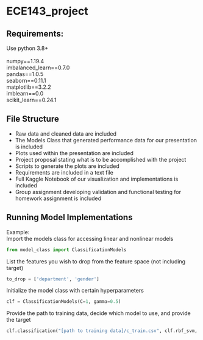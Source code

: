 # ECE143_project

## Requirements:
Use python 3.8+ <br /><br />
numpy==1.19.4 <br />
imbalanced_learn==0.7.0<br />
pandas==1.0.5<br />
seaborn==0.11.1<br />
matplotlib==3.2.2<br />
imblearn==0.0<br />
scikit_learn==0.24.1<br />

## File Structure
* Raw data and cleaned data are included 
* The Models Class that generated performance data for our presentation is included
* Plots used within the presentation are included
* Project proposal stating what is to be accomplished with the project
* Scripts to generate the plots are included 
* Requirements are included in a text file
* Full Kaggle Notebook of our visualization and implementations is included
* Group assignment developing validation and functional testing for homework assignment is included

## Running Model Implementations
Example:<br />
Import the models class for accessing linear and nonlinear models<br />
```python
from model_class import ClassificationModels
```
List the features you wish to drop from the feature space (not including target)<br />
```python
to_drop = ['department', 'gender']
```
Initialize the model class with certain hyperparameters<br />
```python
clf = ClassificationModels(C=1, gamma=0.5)
```
Provide the path to training data, decide which model to use, and provide the target<br />
```python
clf.classification("[path to training data]/c_train.csv", clf.rbf_svm, to_drop, "is_promoted", True, True)
```
